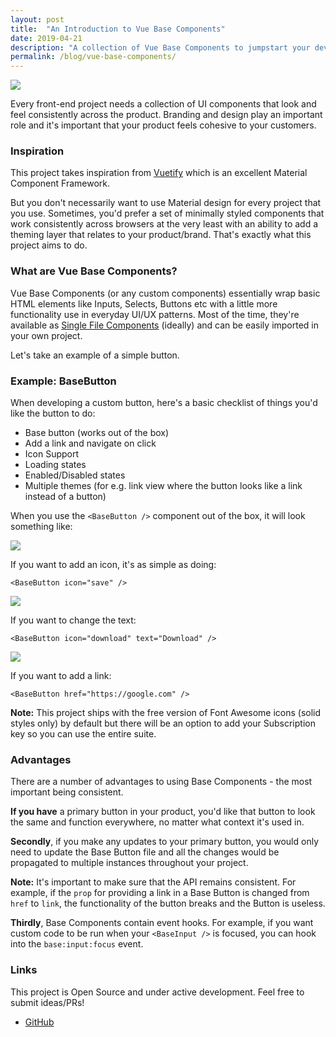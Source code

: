 ```yaml
---
layout: post
title:  "An Introduction to Vue Base Components"
date: 2019-04-21
description: "A collection of Vue Base Components to jumpstart your development"
permalink: /blog/vue-base-components/
---
```


![](https://i.imgur.com/wB8Tk90.png)

Every front-end project needs a collection of UI components that look and feel consistently across the product. Branding and design play an important role and it's important that your product feels cohesive to your customers.

### Inspiration

This project takes inspiration from [Vuetify](https://vuetifyjs.com/en/) which is an excellent Material Component Framework.

But you don't necessarily want to use Material design for every project that you use. Sometimes, you'd prefer a set of minimally styled components that work consistently across browsers at the very least with an ability to add a theming layer that relates to your product/brand. That's exactly what this project aims to do.

### What are Vue Base Components?

Vue Base Components (or any custom components) essentially wrap basic HTML elements like Inputs, Selects, Buttons etc with a little more functionality use in everyday UI/UX patterns. Most of the time, they're available as [Single File Components](https://vuejs.org/v2/guide/single-file-components.html) (ideally) and can be easily imported in your own project.

Let's take an example of a simple button.

### Example: BaseButton

When developing a custom button, here's a basic checklist of things you'd like the button to do:

* Base button (works out of the box)
* Add a link and navigate on click
* Icon Support
* Loading states
* Enabled/Disabled states
* Multiple themes (for e.g. link view where the button looks like a link instead of a button)

When you use the ```<BaseButton />``` component out of the box, it will look something like:

![](https://i.imgur.com/F2p7Kl9.png)

If you want to add an icon, it's as simple as doing:

```
<BaseButton icon="save" />
```

![](https://i.imgur.com/qqyZQFz.png)

If you want to change the text:

```
<BaseButton icon="download" text="Download" />
```

![](https://i.imgur.com/DnQZHND.png)

If you want to add a link:

```
<BaseButton href="https://google.com" />
```

**Note:** This project ships with the free version of Font Awesome icons (solid styles only) by default but there will be an option to add your Subscription key so you can use the entire suite.

### Advantages

There are a number of advantages to using Base Components - the most important being consistent.

**If you have** a primary button in your product, you'd like that button to look the same and function everywhere, no matter what context it's used in.

**Secondly**, if you make any updates to your primary button, you would only need to update the Base Button file and all the changes would be propagated to multiple instances throughout your project.

**Note:** It's important to make sure that the API remains consistent. For example, if the ```prop``` for providing a link in a Base Button is changed from ```href``` to ```link```, the functionality of the button breaks and the Button is useless.

**Thirdly**, Base Components contain event hooks. For example, if you want custom code to be run when your ```<BaseInput />``` is focused, you can hook into the ```base:input:focus``` event.

### Links

This project is Open Source and under active development. Feel free to submit ideas/PRs!

* [GitHub](https://github.com/kunalnagar/vue-base-components)
